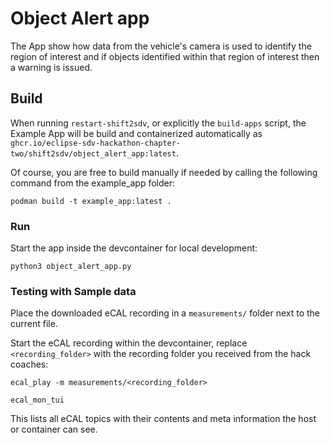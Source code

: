 # Object Alert app

The App show how data from the vehicle's camera is used to identify the region of interest and if objects identified within that region of interest then a warning is issued.

## Build

When running `restart-shift2sdv`, or explicitly the `build-apps` script, the Example App will be build and containerized automatically as `ghcr.io/eclipse-sdv-hackathon-chapter-two/shift2sdv/object_alert_app:latest`.

Of course, you are free to build manually if needed by calling the following command from the example_app folder:

```shell
podman build -t example_app:latest .
```

### Run

Start the app inside the devcontainer for local development:

```shell
python3 object_alert_app.py
```

### Testing with Sample data

Place the downloaded eCAL recording in a `measurements/` folder next to the current file.

Start the eCAL recording within the devcontainer, replace `<recording_folder>` with the recording folder you received from the hack coaches:

```shell
ecal_play -m measurements/<recording_folder>
```

```shell
ecal_mon_tui
```

This lists all eCAL topics with their contents and meta information the host or container can see.
